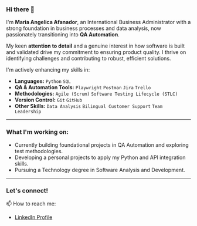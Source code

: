 ### Hi there 👋

I'm **Maria Angelica Afanador**, an International Business Administrator with a strong foundation in business processes and data analysis, now passionately transitioning into **QA Automation**.

My keen **attention to detail** and a genuine interest in how software is built and validated drive my commitment to ensuring product quality. I thrive on identifying challenges and contributing to robust, efficient solutions.

I'm actively enhancing my skills in:

* **Languages:** `Python` `SQL`
* **QA & Automation Tools:** `Playwright` `Postman` `Jira` `Trello`
* **Methodologies:** `Agile (Scrum)` `Software Testing Lifecycle (STLC)`
* **Version Control:** `Git` `GitHub`
* **Other Skills:** `Data Analysis` `Bilingual Customer Support` `Team Leadership`

---

### What I'm working on:

* Currently building foundational projects in QA Automation and exploring test methodologies.
* Developing a personal projects to apply my Python and API integration skills.
* Pursuing a Technology degree in Software Analysis and Development.

---

### Let's connect!

📫 How to reach me:
* [LinkedIn Profile](https://www.linkedin.com/in/angelica-afanador-23a87419a/) 
